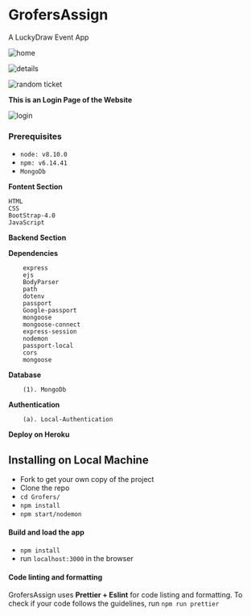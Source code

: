 # GrofersAssign
A LuckyDraw Event App
 
 
![home](https://user-images.githubusercontent.com/64456168/115983972-2b158080-a5c2-11eb-8392-57a4e46bac18.JPG)





![details](https://user-images.githubusercontent.com/64456168/115983982-3a94c980-a5c2-11eb-8d00-ebbea1158567.JPG)





![random ticket](https://user-images.githubusercontent.com/64456168/115983991-44b6c800-a5c2-11eb-99a3-1f58395734bb.JPG)




**This is an Login Page of the Website**


![login](https://user-images.githubusercontent.com/64456168/115984387-8e081700-a5c4-11eb-9639-64274c0dd36a.JPG)



### Prerequisites

* `node: v8.10.0`
* `npm: v6.14.41`
* `MongoDb`

**Fontent Section**

    HTML
    CSS
    BootStrap-4.0
    JavaScript
   
   
**Backend Section**


   **Dependencies**
   
   
        express
        ejs
        BodyParser
        path
        dotenv
        passport
        Google-passport
        mongoose
        mongoose-connect
        express-session
        nodemon
        passport-local
        cors
        mongoose
        
        
      
   **Database**
   
        (1). MongoDb
        
        
        
   **Authentication**
   
        (a). Local-Authentication
        
        
        
**Deploy on Heroku**
      


## Installing on Local Machine

* Fork to get your own copy of the project 
* Clone the repo
* `cd Grofers/`
* `npm install`
* `npm start/nodemon`

#### Build and load the app
* `npm install`
* run `localhost:3000` in the browser 

#### Code linting and formatting
GrofersAssign uses **Prettier + Eslint** for code listing and formatting. To check if your code follows the guidelines, run `npm run prettier`

